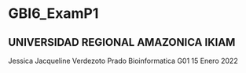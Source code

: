 # GBI6_ExamP1
## UNIVERSIDAD REGIONAL AMAZONICA IKIAM 
Jessica Jacqueline Verdezoto Prado
Bioinformatica G01
15 Enero 2022

